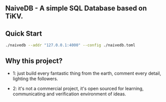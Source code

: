 ## NaiveDB - A simple SQL Database based on TiKV.

## Quick Start 

```bash
./naivedb --addr "127.0.0.1:4000" --config ./naivedb.toml
```

## Why this project?

- 1: just build every fantastic thing from the earth, comment every detail, lighting the followers.

- 2: it's not a commercial project, it's open sourced for learning, communicating and
  verification  environment of ideas.

